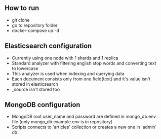## How to run
  * git clone <url>
  * go to repository folder
  * docker-compose up -d

## Elasticsearch configuration
  * Currently using one node with 1 shards and 1 replica
  * Standard analyzer with filtering english stop words and converting text to lowercase
  * This analyzer is used when indexing and querying data
  * Each document consists only from one field(text) and it's value isn't stored in elasticsearch
  * _source isn't stored too

## MongoDB configuration
  * MongoDB root user_name and password are defined in mongo_db.env file (only mongo_db.example.env is in repository)
  * Scripts connects to 'articles' collection or creates a new one in 'admin' db.


